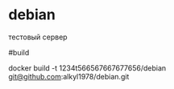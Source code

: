

# debian
тестовый сервер

#build

docker build -t 1234t566567667677656/debian git@github.com:alkyl1978/debian.git


